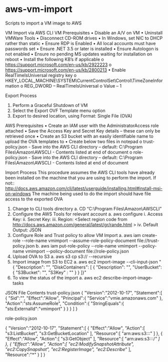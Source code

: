 # aws-vm-import
Scripts to import a VM image to AWS


VM Import via AWS CLI
VM Prerequisites
•	Disable an A/V on VM
•	Uninstall VMWare Tools
•	Disconnect CD-ROM drives
•	In Windows, set NIC to DHCP rather than static
•	Ensure RDP is Enabled
•	All local accounts must have passwords set
•	Ensure .NET 3.5 or later is installed
•	Ensure Autologon is not enabled
•	Ensure no pending MS updates waiting for installation on reboot
•	Install the following KB’s if applicable
o	https://support.microsoft.com/en-us/kb/2922223
o	https://support.microsoft.com/en-us/kb/2800213
•	Enable RealTimeIsUniversal registry key
o	HKEY_LOCAL_MACHINE\SYSTEM\CurrentControlSet\Control\TimeZoneInformation
o	REG_DWORD – RealTimeIsUniversal
o	Value – 1

Export Process
1.	Perform a Graceful Shutdown of VM
2.	Select the Export OVF Template menu option
3.	Export to desired location, using Format: Single File (OVA)

AWS Prerequisites
•	Create an IAM user with the AdministratorAccess role attached
•	Save the Access Key and Secret Key details – these can only be retrieved once
•	Create an S3 bucket with an easily identifiable name to upload the OVA templates to
•	Create below two files in notepad
o	trust-policy.json
    - Save into the AWS CLI directory – default: C:\Program Files\Amazon\AWSCLI
    - Contents listed at end of document
o	role-policy.json
    - Save into the AWS CLI directory – default: C:\Program Files\Amazon\AWSCLI
    - Contents listed at end of document

Import Process
This procedure assumes the AWS CLI tools have already been installed on the machine that you are using to perform the import. If not:: http://docs.aws.amazon.com/cli/latest/userguide/installing.html#install-msi-on-windows
The machine being used to do the import should have file access to the exported OVA
1.	Change to CLI tools directory
a.	CD “C:\Program Files\Amazon\AWSCLI”
2.	Configure the AWS Tools for relevant account 
a.	aws configure
i.	Access Key: <Saved Access Key>
ii.	Secret Key: <Saved Secret Key>
iii.	Region: <Select region code from http://docs.aws.amazon.com/general/latest/gr/rande.html >
iv.	Default Output: JSON
3.	Configure Role and Trust policy to allow VM Import
a.	aws iam create-role --role-name vmimport --assume-role-policy-document file://trust-policy.json
b.	aws iam put-role-policy --role-name vmimport --policy-name vmimport --policy-document file://role-policy.json
4.	Upload OVA to S3
a.	aws s3 cp <local OVA location> s3://<s3 bucket name> --recursive
5.	Import image from S3 to EC2
a.	aws ec2 import-image --cli-input-json "{  \"Description\": \"<OVA file Name>\", \"DiskContainers\": [ { \"Description\": \"<OVA file Name>\", \"UserBucket\": { \"S3Bucket\": \"<S3 Bucket Name>\", \"S3Key\" : \"<OVA File Name>\" } } ]}"
6.	To view the status of the import
a.	aws ec2 describe-import-image-tasks


JSON File Contents
trust-policy.json
{
   "Version":"2012-10-17",
   "Statement":[
      {
         "Sid":"",
         "Effect":"Allow",
         "Principal":{
            "Service":"vmie.amazonaws.com"
         },
         "Action":"sts:AssumeRole",
         "Condition":{
            "StringEquals":{
               "sts:ExternalId":"vmimport"
            }
         }
      }
   ]
}






role-policy.json

{
   "Version":"2012-10-17",
   "Statement":[
      {
         "Effect":"Allow",
         "Action":[
            "s3:ListBucket",
            "s3:GetBucketLocation"
         ],
         "Resource":[
            "arn:aws:s3:::<S3 Bucket Name>"
         ]
      },
      {
         "Effect":"Allow",
         "Action":[
            "s3:GetObject"
         ],
         "Resource":[
            "arn:aws:s3:::<S3 Bucket Name>/*"
         ]
      },
      {
         "Effect":"Allow",
         "Action":[
            "ec2:ModifySnapshotAttribute",
            "ec2:CopySnapshot",
            "ec2:RegisterImage",
            "ec2:Describe*"
         ],
         "Resource":"*"
      }
   ]
}
